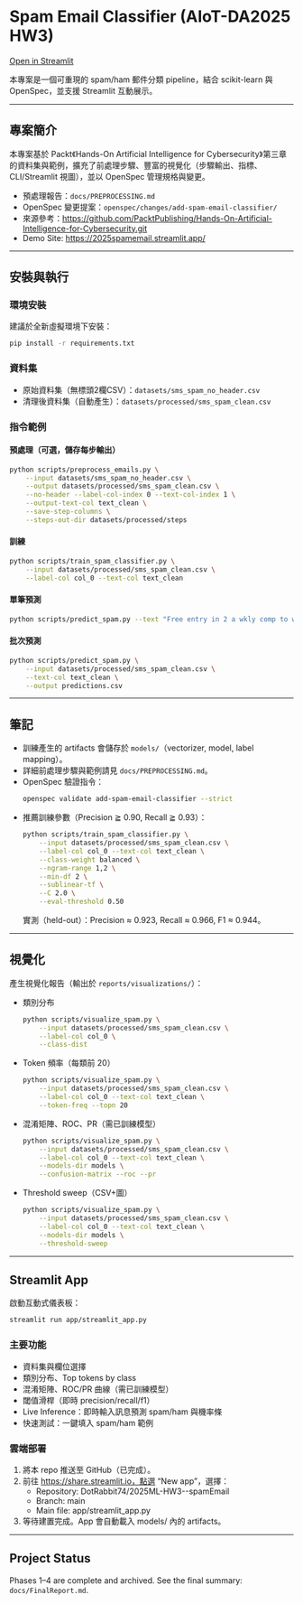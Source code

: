 # Spam Email Classifier (AIoT-DA2025 HW3)

[Open in Streamlit](REPLACE_WITH_YOUR_STREAMLIT_APP_URL)

本專案是一個可重現的 spam/ham 郵件分類 pipeline，結合 scikit-learn 與 OpenSpec，並支援 Streamlit 互動展示。

---

## 專案簡介
本專案基於 Packt《Hands-On Artificial Intelligence for Cybersecurity》第三章的資料集與範例，擴充了前處理步驟、豐富的視覺化（步驟輸出、指標、CLI/Streamlit 視圖），並以 OpenSpec 管理規格與變更。

- 預處理報告：`docs/PREPROCESSING.md`
- OpenSpec 變更提案：`openspec/changes/add-spam-email-classifier/`
- 來源參考：https://github.com/PacktPublishing/Hands-On-Artificial-Intelligence-for-Cybersecurity.git
- Demo Site: https://2025spamemail.streamlit.app/

---

## 安裝與執行

### 環境安裝
建議於全新虛擬環境下安裝：
```bash
pip install -r requirements.txt
```

### 資料集
- 原始資料集（無標頭2欄CSV）：`datasets/sms_spam_no_header.csv`
- 清理後資料集（自動產生）：`datasets/processed/sms_spam_clean.csv`

### 指令範例
#### 預處理（可選，儲存每步輸出）
```bash
python scripts/preprocess_emails.py \
	--input datasets/sms_spam_no_header.csv \
	--output datasets/processed/sms_spam_clean.csv \
	--no-header --label-col-index 0 --text-col-index 1 \
	--output-text-col text_clean \
	--save-step-columns \
	--steps-out-dir datasets/processed/steps
```
#### 訓練
```bash
python scripts/train_spam_classifier.py \
	--input datasets/processed/sms_spam_clean.csv \
	--label-col col_0 --text-col text_clean
```
#### 單筆預測
```bash
python scripts/predict_spam.py --text "Free entry in 2 a wkly comp to win cash"
```
#### 批次預測
```bash
python scripts/predict_spam.py \
	--input datasets/processed/sms_spam_clean.csv \
	--text-col text_clean \
	--output predictions.csv
```

---

## 筆記
- 訓練產生的 artifacts 會儲存於 `models/`（vectorizer, model, label mapping）。
- 詳細前處理步驟與範例請見 `docs/PREPROCESSING.md`。
- OpenSpec 驗證指令：
	```bash
	openspec validate add-spam-email-classifier --strict
	```
- 推薦訓練參數（Precision ≧ 0.90, Recall ≧ 0.93）：
	```bash
	python scripts/train_spam_classifier.py \
		--input datasets/processed/sms_spam_clean.csv \
		--label-col col_0 --text-col text_clean \
		--class-weight balanced \
		--ngram-range 1,2 \
		--min-df 2 \
		--sublinear-tf \
		--C 2.0 \
		--eval-threshold 0.50
	```
	實測（held-out）：Precision ≈ 0.923, Recall ≈ 0.966, F1 ≈ 0.944。

---

## 視覺化
產生視覺化報告（輸出於 `reports/visualizations/`）：

- 類別分布
	```bash
	python scripts/visualize_spam.py \
		--input datasets/processed/sms_spam_clean.csv \
		--label-col col_0 \
		--class-dist
	```
- Token 頻率（每類前 20）
	```bash
	python scripts/visualize_spam.py \
		--input datasets/processed/sms_spam_clean.csv \
		--label-col col_0 --text-col text_clean \
		--token-freq --topn 20
	```
- 混淆矩陣、ROC、PR（需已訓練模型）
	```bash
	python scripts/visualize_spam.py \
		--input datasets/processed/sms_spam_clean.csv \
		--label-col col_0 --text-col text_clean \
		--models-dir models \
		--confusion-matrix --roc --pr
	```
- Threshold sweep（CSV+圖）
	```bash
	python scripts/visualize_spam.py \
		--input datasets/processed/sms_spam_clean.csv \
		--label-col col_0 --text-col text_clean \
		--models-dir models \
		--threshold-sweep
	```

---

## Streamlit App
啟動互動式儀表板：
```bash
streamlit run app/streamlit_app.py
```

### 主要功能
- 資料集與欄位選擇
- 類別分布、Top tokens by class
- 混淆矩陣、ROC/PR 曲線（需已訓練模型）
- 閾值滑桿（即時 precision/recall/f1）
- Live Inference：即時輸入訊息預測 spam/ham 與機率條
- 快速測試：一鍵填入 spam/ham 範例

### 雲端部署
1. 將本 repo 推送至 GitHub（已完成）。
2. 前往 https://share.streamlit.io，點選 “New app”，選擇：
	 - Repository: DotRabbit74/2025ML-HW3--spamEmail
	 - Branch: main
	 - Main file: app/streamlit_app.py
3. 等待建置完成。App 會自動載入 models/ 內的 artifacts。

---

## Project Status
Phases 1–4 are complete and archived. See the final summary: `docs/FinalReport.md`.